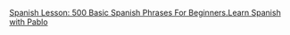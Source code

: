 [Spanish Lesson: 500 Basic Spanish Phrases For Beginners.Learn Spanish with Pablo](https://www.youtube.com/watch?v=wPFq0PawQ8k)
